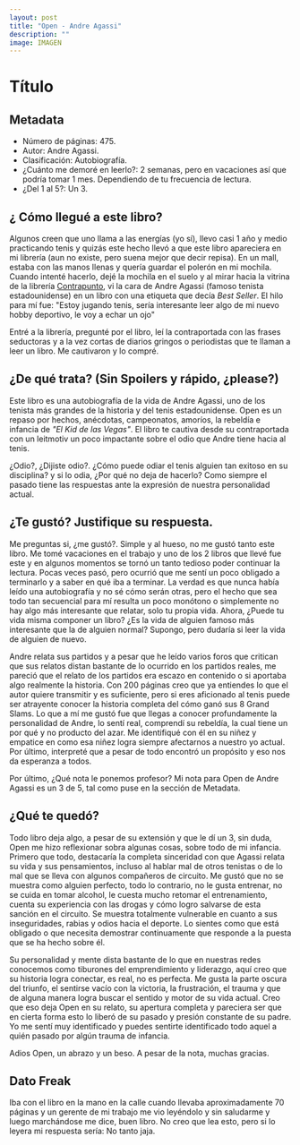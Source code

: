 ```yaml
---
layout: post
title: "Open - Andre Agassi"
description: ""
image: IMAGEN
---
```


# Título

## Metadata

- Número de páginas: 475.
- Autor: Andre Agassi.
- Clasificación: Autobiografía.
- ¿Cuánto me demoré en leerlo?: 2 semanas, pero en vacaciones así que podría tomar 1 mes. Dependiendo de tu frecuencia de lectura.
- ¿Del 1 al 5?: Un 3.

## ¿ Cómo llegué a este libro?

Algunos creen que uno llama a las energías (yo sí), llevo casi 1 año y medio practicando tenis y quizás este hecho llevó a que este libro apareciera en mi librería (aun no existe, pero suena mejor que decir repisa). 
En un mall, estaba con las manos llenas y quería guardar el polerón en mi mochila. Cuando intenté hacerlo, dejé la mochila en el suelo y al mirar hacia la vitrina de la librería [Contrapunto](https://contrapunto.cl/), vi la cara de Andre Agassi (famoso tenista estadounidense) en un libro con una etiqueta que decía *Best Seller*. El hilo para mí fue: "Estoy jugando tenis, sería interesante leer algo de mi nuevo hobby deportivo, le voy a echar un ojo"

Entré a la librería, pregunté por el libro, leí la contraportada con las frases seductoras y a la vez cortas de diarios gringos o periodistas que te llaman a leer un libro. Me cautivaron y lo compré.

## ¿De qué trata? (Sin Spoilers y rápido, ¿please?)

Este libro es una autobiografía de la vida de Andre Agassi, uno de los tenista más grandes de la historia y del tenis estadounidense. 
Open es un repaso por hechos, anécdotas, campeonatos, amoríos, la rebeldía e infancia de *"El Kid de las Vegas"*. El libro te cautiva desde su contraportada con un leitmotiv un poco impactante sobre el odio que Andre tiene hacia al tenis. 

¿Odio?, ¿Dijiste odio?. ¿Cómo puede odiar el tenis alguien tan exitoso en su disciplina? y si lo odia, ¿Por qué no deja de hacerlo? Como siempre el pasado tiene las respuestas ante la expresión de nuestra personalidad actual. 

## ¿Te gustó? Justifique su respuesta.

Me preguntas si, ¿me gustó?. Simple y al hueso, no me gustó tanto este libro. Me tomé vacaciones en el trabajo y uno de los 2 libros que llevé fue este y en algunos momentos se tornó un tanto tedioso poder continuar la lectura. Pocas veces pasó, pero ocurrió que me sentí un poco obligado a terminarlo y a saber en qué iba a terminar. La verdad es que nunca había leído una autobiografía y no sé cómo serán otras, pero el hecho que sea todo tan secuencial para mí resulta un poco monótono o simplemente no hay algo más interesante que relatar, solo tu propia vida. Ahora, ¿Puede tu vida misma componer un libro? ¿Es la vida de alguien famoso más interesante que la de alguien normal? Supongo, pero dudaría si leer la vida de alguien de nuevo. 

Andre relata sus partidos y a pesar que he leído varios foros que critican que sus relatos distan bastante de lo ocurrido en los partidos reales, me pareció que el relato de los partidos era escazo en contenido o si aportaba algo realmente la historia. Con 200 páginas creo que ya entiendes lo que el autor quiere transmitir y es suficiente, pero si eres aficionado al tenis puede ser atrayente conocer la historia completa del cómo ganó sus 8 Grand Slams. Lo que a mí me gustó fue que llegas a conocer profundamente la personalidad de Andre, lo sentí real, comprendí su rebeldía, la cual tiene un por qué y no producto del azar. Me identifiqué con él en su niñez y empatice en como esa niñez logra siempre afectarnos a nuestro yo actual. Por último, interpreté que a pesar de todo encontró un propósito y eso nos da esperanza a todos. 

Por último, ¿Qué nota le ponemos profesor? Mi nota para Open de Andre Agassi es un 3 de 5, tal como puse en la sección de Metadata.

## ¿Qué te quedó?

Todo libro deja algo, a pesar de su extensión y que le dí un 3, sin duda, Open me hizo reflexionar sobra algunas cosas, sobre todo de mi infancia. Primero que todo, destacaría la completa sinceridad con que Agassi relata su vida y sus pensamientos, incluso al hablar mal de otros tenistas o de lo mal que se lleva con algunos compañeros de circuito. Me gustó que no se muestra como alguien perfecto, todo lo contrario, no le gusta entrenar, no se cuida en tomar alcohol, le cuesta mucho retomar el entrenamiento, cuenta su experiencia con las drogas y cómo logro salvarse de esta sanción en el circuito. Se muestra totalmente vulnerable en cuanto a sus inseguridades, rabias y odios hacia el deporte. Lo sientes como que está obligado o que necesita demostrar continuamente que responde a la puesta que se ha hecho sobre él. 

Su personalidad y mente dista bastante de lo que en nuestras redes conocemos como tiburones del emprendimiento y liderazgo, aquí creo que su historia logra conectar, es real, no es perfecta. Me gusta la parte oscura del triunfo, el sentirse vacío con la victoria, la frustración, el trauma y que de alguna manera logra buscar el sentido y motor de su vida actual. Creo que eso deja Open en su relato, su apertura completa y pareciera ser que en cierta forma esto lo liberó de su pasado y presión constante de su padre. Yo me sentí muy identificado y puedes sentirte identificado todo aquel a quién pasado por algún trauma de infancia.

Adios Open, un abrazo y un beso. A pesar de la nota, muchas gracias.

## Dato Freak

Iba con el libro en la mano en la calle cuando llevaba aproximadamente 70 páginas y un gerente de mi trabajo me vio leyéndolo y sin saludarme y luego marchándose me dice, buen libro. No creo que lea esto, pero si lo leyera mi respuesta sería: No tanto jaja.